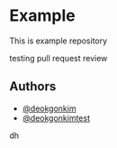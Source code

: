 # Example

This is example repository

testing pull request review

## Authors

- [@deokgonkim](https://github.com/deokgonkim)
- [@deokgonkimtest](https://github.com/deokgonkimtest)

dh

